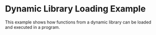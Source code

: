 # Dynamic Library Loading Example
This example shows how functions from a dynamic library can be loaded and executed in a program.